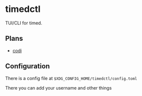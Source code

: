 # timedctl

TUI/CLI for timed.

## Plans
- [codi](https://codimd.adfinis.com/yhDmUyXqQc6ojYQMEEnKQQ?both)

## Configuration
There is a config file at `$XDG_CONFIG_HOME/timedctl/config.toml`

There you can add your username and other things